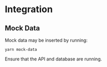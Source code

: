 # Integration

## Mock Data

Mock data may be inserted by running:
```
yarn mock-data
```
Ensure that the API and database are running.
